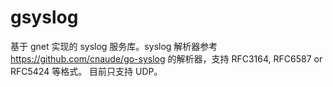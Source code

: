 # gsyslog

基于 gnet 实现的 syslog 服务库。syslog 解析器参考 https://github.com/cnaude/go-syslog 的解析器，支持 RFC3164, RFC6587 or RFC5424 等格式。
目前只支持 UDP。